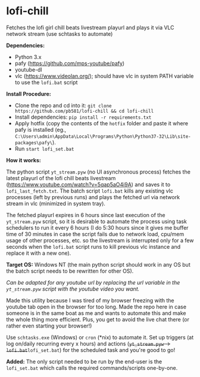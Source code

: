 # lofi-chill
Fetches the lofi girl chill beats livestream playurl and plays it via VLC network stream (use schtasks to automate)

**Dependencies:**
* Python 3.x
* pafy (https://github.com/mps-youtube/pafy)
* youtube-dl
* vlc (https://www.videolan.org/); should have vlc in system PATH variable to use the `lofi.bat` script

**Install Procedure:**

* Clone the repo and cd into it: `git clone https://github.com/pb581/lofi-chill && cd lofi-chill`
* Install dependencies: `pip install -r requirements.txt`
* Apply hotfix (copy the contents of the `hotfix` folder and paste it where pafy is installed (eg., `C:\Users\admin\AppData\Local\Programs\Python\Python37-32\Lib\site-packages\pafy\`).
* Run `start lofi_set.bat`

**How it works:**

The python script `yt_stream.pyw` (no UI asynchronous process) fetches the latest playurl of the lofi chill beats livestream (https://www.youtube.com/watch?v=5qap5aO4i9A) and saves it to `lofi_last_fetch.txt`. The batch script `lofi.bat` kills any existing vlc processes (left by previous runs) and plays the fetched url via network stream in vlc (minimized in system tray).

The fetched playurl expires in 6 hours since last execution of the `yt_stream.pyw` script, so it is desirable to automate the process using task schedulers to run it every 6 hours (I do 5:30 hours since it gives me buffer time of 30 minutes in case the script fails due to network load, cpu/mem usage of other processes, etc. so the livestream is interrupted only for a few seconds when the `lofi.bat` script runs to kill previous vlc instance and replace it with a new one).

**Target OS:** Windows NT (the main python script should work in any OS but the batch script needs to be rewritten for other OS).

_Can be adapted for any youtube url by replacing the url variable in the `yt_stream.pyw` script with the youtube video you want._

Made this utility because I was tired of my browser freezing with the youtube tab open in the browser for too long. Made the repo here in case someone is in the same boat as me and wants to automate this and make the whole thing more efficient. Plus, you get to avoid the live chat there (or rather even starting your browser!)

Use `schtasks.exe` (Windows) or `cron` (\*nix) to automate it. Set up triggers (at log on/daily recurring every x hours) and actions (<strike>`yt_stream.pyw` -> `lofi.bat`</strike>`lofi_set.bat`) for the scheduled task and you're good to go!

**Added:** The only script needed to be run by the end-user is the `lofi_set.bat` which calls the required commands/scripts one-by-one.
